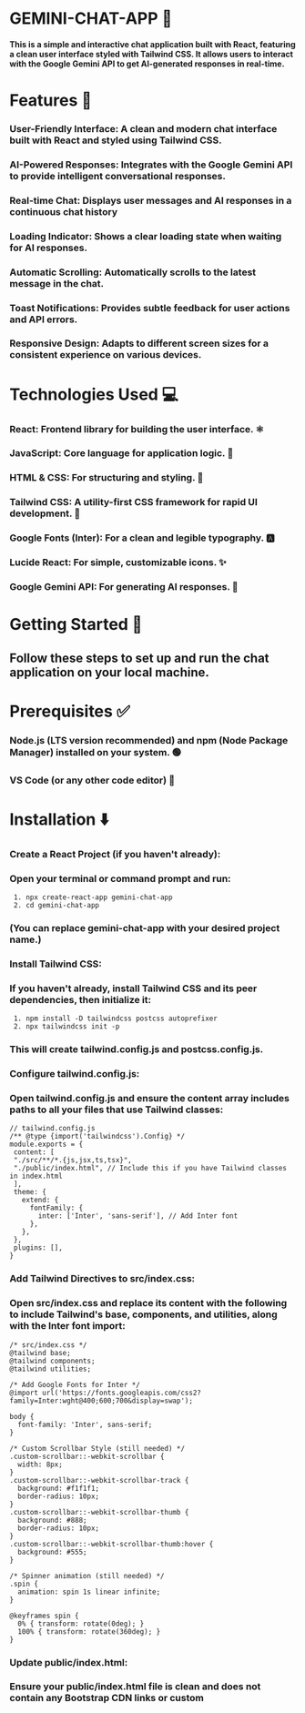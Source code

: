 # GEMINI-CHAT-APP 💬

#### This is a simple and interactive chat application built with React, featuring a clean user interface styled with Tailwind CSS. It allows users to interact with the Google Gemini API to get AI-generated responses in real-time.

# Features 🚀
### User-Friendly Interface: A clean and modern chat interface built with React and styled using Tailwind CSS.

### AI-Powered Responses: Integrates with the Google Gemini API to provide intelligent conversational responses.

### Real-time Chat: Displays user messages and AI responses in a continuous chat history

### Loading Indicator: Shows a clear loading state when waiting for AI responses.

### Automatic Scrolling: Automatically scrolls to the latest message in the chat.

### Toast Notifications: Provides subtle feedback for user actions and API errors.

### Responsive Design: Adapts to different screen sizes for a consistent experience on various devices.

# Technologies Used 💻

### React: Frontend library for building the user interface. ⚛️

### JavaScript: Core language for application logic. 📜

### HTML & CSS: For structuring and styling. 🎨

### Tailwind CSS: A utility-first CSS framework for rapid UI development. 💨

### Google Fonts (Inter): For a clean and legible typography. 🅰️

### Lucide React: For simple, customizable icons. ✨

### Google Gemini API: For generating AI responses. 🧠

# Getting Started 🏁

## Follow these steps to set up and run the chat application on your local machine.

# Prerequisites ✅

### Node.js (LTS version recommended) and npm (Node Package Manager) installed on your system. 🟢

### VS Code (or any other code editor) 📝

# Installation ⬇️

### Create a React Project (if you haven't already):
### Open your terminal or command prompt and run:
```
 1. npx create-react-app gemini-chat-app
 2. cd gemini-chat-app
``` 
### (You can replace gemini-chat-app with your desired project name.)

### Install Tailwind CSS:

### If you haven't already, install Tailwind CSS and its peer dependencies, then initialize it:
```
 1. npm install -D tailwindcss postcss autoprefixer
 2. npx tailwindcss init -p
```
### This will create tailwind.config.js and postcss.config.js.

### Configure tailwind.config.js:
### Open tailwind.config.js and ensure the content array includes paths to all your files that use Tailwind classes:

 ```
 // tailwind.config.js
 /** @type {import('tailwindcss').Config} */
 module.exports = {
  content: [
  "./src/**/*.{js,jsx,ts,tsx}",
  "./public/index.html", // Include this if you have Tailwind classes in index.html
  ],
  theme: {
    extend: {
      fontFamily: {
        inter: ['Inter', 'sans-serif'], // Add Inter font
      },
    },
  },
  plugins: [],
} 
```

### Add Tailwind Directives to src/index.css:
### Open src/index.css and replace its content with the following to include Tailwind's base, components, and utilities, along with the Inter font import:
```
/* src/index.css */
@tailwind base;
@tailwind components;
@tailwind utilities;

/* Add Google Fonts for Inter */
@import url('https://fonts.googleapis.com/css2?family=Inter:wght@400;600;700&display=swap');

body {
  font-family: 'Inter', sans-serif;
}

/* Custom Scrollbar Style (still needed) */
.custom-scrollbar::-webkit-scrollbar {
  width: 8px;
}
.custom-scrollbar::-webkit-scrollbar-track {
  background: #f1f1f1;
  border-radius: 10px;
}
.custom-scrollbar::-webkit-scrollbar-thumb {
  background: #888;
  border-radius: 10px;
}
.custom-scrollbar::-webkit-scrollbar-thumb:hover {
  background: #555;
}

/* Spinner animation (still needed) */
.spin {
  animation: spin 1s linear infinite;
}

@keyframes spin {
  0% { transform: rotate(0deg); }
  100% { transform: rotate(360deg); }
}
```
### Update public/index.html:
### Ensure your public/index.html file is clean and does not contain any Bootstrap CDN links or custom <style> blocks. It should look like a standard create-react-app generated index.html file.

### Copy the Application Code (src/App.js):
### Replace the entire content of your src/App.js file with the React code that uses Tailwind CSS classes (the gemini-chat-react-app-tailwind artifact from our conversation).

# Running the Application ▶️

### Install Dependencies:
### In your project directory, open your terminal and run:
```
npm install
```
### This will install React and other necessary packages.

### Start the Development Server:
### Once dependencies are installed, run:
```
npm start
```
### This command runs the app in development mode.
### Open http://localhost:3000 (or another available port) in your web browser to view the application.

### The page will automatically reload if you make edits. You will also see any lint errors in the console.

# Important Notes ⚠️

### Google Gemini API Key: The App.js code expects the Google Gemini API key to be provided at runtime by the Canvas environment. If you are running this outside of a Canvas environment, you would typically need to manage your API key securely (e.g., via environment variables) and pass it to the sendMessage function.

### Styling: This application is primarily styled using Tailwind CSS utility classes. Ensure Tailwind is correctly set up as described in the installation steps for the styles to apply.
